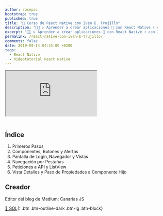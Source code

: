 ```yaml
---
author: rosepac
bootstrap: true
published: true
title: "🥇 Curso de React Native con Iván B. Trujillo"
description: "👨‍💻 ▷ Aprender a crear aplicaciones 📲 con React Native ✌️ con Iván B. Trujillo. Conoce uno de los frameworks más importantes creador de apps móviles nativas ⭐️"
excerpt: "👨‍💻 ▷ Aprender a crear aplicaciones 📲 con React Native ✌️ con Iván B. Trujillo. Conoce uno de los frameworks más importantes creador de apps móviles nativas ⭐️"
permalink: /react-native-con-ivan-b-trujillo/
comments: false
date: 2019-09-14 04:35:00 +0200
tags:
  - React Native
  - Videotutorial React Native
---
```


<div class="embed-responsive embed-responsive-16by9">
  <iframe class="embed-responsive-item" src="https://www.youtube-nocookie.com/embed/videoseries?list=PLTlBeKQnFKtIU7Ap4jNX513lI1bC9m01X" allowfullscreen></iframe>
</div><br/>

## Índice

1. Primeros Pasos
2. Componentes, Botones y Alertas
3. Pantalla de Login, Navegador y Vistas
4. Navegación por Pestañas
5. Peticiones a API y ListView
6. Vista Detalles y Paso de Propiedades a Componente Hijo

## Creador

Editor del blog de Medium: Canarias JS

[🧠 SQL](/cursos-tecnologia/#sql){: .btn .btn-outline-dark .btn-lg .btn-block}
